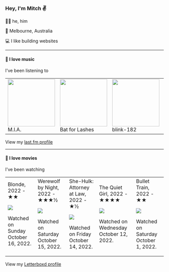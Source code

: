 <article><h3>Hey, I&#x27;m Mitch ✌️</h3><section><p>🙆‍♂️ he, him</p><p>📍 Melbourne, Australia</p><p>💻 I like building websites</p></section><hr/><section><h4>💽 I love music</h4><p>I&#x27;ve been listening to</p><table><tbody><td><img src="https://lastfm.freetls.fastly.net/i/u/174s/358f51a69ad8c8221088bcba59d2be1f.png" height="150px" alt="" role="presentation"/><br/>M.I.A.</td><td><img src="https://lastfm.freetls.fastly.net/i/u/174s/6ab6bebd416442f084dacedb9d2dcfb9.png" height="150px" alt="" role="presentation"/><br/>Bat for Lashes</td><td><img src="https://lastfm.freetls.fastly.net/i/u/174s/9f84a1b9b2634750bdd014c2bb646d96.png" height="150px" alt="" role="presentation"/><br/>blink-182</td><td><img src="https://lastfm.freetls.fastly.net/i/u/174s/c71b465ea49e0fa5421b6a59aee039c3.png" height="150px" alt="" role="presentation"/><br/>Pinback</td><td><img src="https://lastfm.freetls.fastly.net/i/u/174s/63ea8d50b43146e7c64414891c20d378.png" height="150px" alt="" role="presentation"/><br/>Alvvays</td></tbody></table><span>View my <a href="https://www.last.fm/user/mylsb">last.fm profile</a></span></section><hr/><section><h4>📼 I love movies</h4><p>I&#x27;ve been watching</p><table><tbody><td>Blonde, 2022 - ★★<br/><span> <p><img src="https://a.ltrbxd.com/resized/film-poster/2/2/8/5/9/4/228594-blonde-0-600-0-900-crop.jpg?v=e7d71ff1d6"/></p> <p>Watched on Sunday October 16, 2022.</p> </span></td><td>Werewolf by Night, 2022 - ★★★½<br/><span> <p><img src="https://a.ltrbxd.com/resized/film-poster/8/0/5/1/0/6/805106-werewolf-by-night-0-600-0-900-crop.jpg?v=5abea85cf4"/></p> <p>Watched on Saturday October 15, 2022.</p> </span></td><td>She-Hulk: Attorney at Law, 2022 - ★½<br/><span> <p><img src="https://a.ltrbxd.com/resized/film-poster/9/1/3/2/4/6/913246-she-hulk-attorney-at-law-0-600-0-900-crop.jpg?v=6e08dd6f1b"/></p> <p>Watched on Friday October 14, 2022.</p> </span></td><td>The Quiet Girl, 2022 - ★★★★<br/><span> <p><img src="https://a.ltrbxd.com/resized/film-poster/8/2/2/3/3/3/822333-the-quiet-girl-0-600-0-900-crop.jpg?v=ad2cfb9a94"/></p> <p>Watched on Wednesday October 12, 2022.</p> </span></td><td>Bullet Train, 2022 - ★★<br/><span> <p><img src="https://a.ltrbxd.com/resized/film-poster/6/4/1/9/6/1/641961-bullet-train-0-600-0-900-crop.jpg?v=9245faa1ba"/></p> <p>Watched on Saturday October 1, 2022.</p> </span></td></tbody></table><span>View my <a href="https://letterboxd.com/myslab/">Letterboxd profile</a></span></section></article>